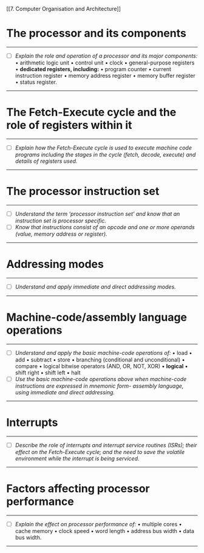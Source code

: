 [[7. Computer Organisation and Architecture]]
# The processor and its components
---
- [ ] *Explain the role and operation of a processor and its major components:* 
	• arithmetic logic unit
	• control unit 
	• clock 
	• general-purpose registers 
	• **dedicated registers, including:** 
		• program counter 
		• current instruction register 
		• memory address register 
		• memory buffer register 
		• status register.
---


# The Fetch-Execute cycle and the role of registers within it
---
- [ ] *Explain how the Fetch-Execute cycle is used to execute machine code programs including the stages in the cycle (fetch, decode, execute) and details of registers used.*
---
# The processor instruction set
---
- [ ] *Understand the term ‘processor instruction set’ and know that an instruction set is processor specific.*
- [ ] *Know that instructions consist of an opcode and one or more operands (value, memory address or register).*
---
# Addressing modes
---
- [ ] *Understand and apply immediate and direct addressing modes.*
---
# Machine-code/assembly language operations
---
- [ ] *Understand and apply the basic machine-code operations of:* 
	• load 
	• add 
	• subtract 
	• store 
	• branching (conditional and unconditional) 
	• compare 
	• logical bitwise operators (AND, OR, NOT, XOR) 
	• **logical** 
		• shift right 
		• shift left 
	• halt
- [ ] *Use the basic machine-code operations above when machine-code instructions are expressed in mnemonic form- assembly language, using immediate and direct addressing.*
---
# Interrupts
---
- [ ] *Describe the role of interrupts and interrupt service routines (ISRs); their effect on the Fetch-Execute cycle; and the need to save the volatile environment while the interrupt is being serviced.*
---
# Factors affecting processor performance
---
- [ ] *Explain the effect on processor performance of:* 
	• multiple cores
	• cache memory 
	• clock speed 
	• word length 
	• address bus width 
	• data bus width.
---